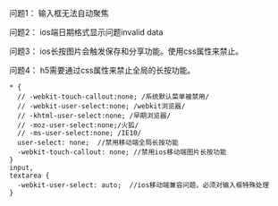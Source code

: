 问题1：
输入框无法自动聚焦

问题2：
ios端日期格式显示问题invalid data

问题3：
ios长按图片会触发保存和分享功能。使用css属性来禁止。

问题4：
h5需要通过css属性来禁止全局的长按功能。
```
* {
  // -webkit-touch-callout:none; /系统默认菜单被禁用/
  // -webkit-user-select:none; /webkit浏览器/
  // -khtml-user-select:none; /早期浏览器/
  // -moz-user-select:none;/火狐/
  // -ms-user-select:none; /IE10/
  user-select: none;  //禁用移动端全局长按功能
  -webkit-touch-callout: none; //禁用ios移动端图片长按功能
}
input,
textarea {
  -webkit-user-select: auto;  //ios移动端兼容问题，必须对输入框特殊处理
}
```



